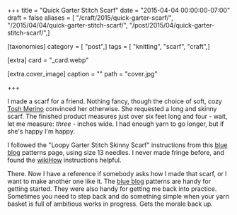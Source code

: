 +++
title = "Quick Garter Stitch Scarf"
date = "2015-04-04 00:00:00-07:00"
draft = false
aliases = [ "/craft/2015/quick-garter-scarf/", "/2015/04/04/quick-garter-stitch-scarf/", "/post/2015/04/quick-garter-stitch-scarf/",]

[taxonomies]
category = [ "post",]
tags = [ "knitting", "scarf", "craft",]

[extra]
card = "_card.webp"

[extra.cover_image]
caption = ""
path = "cover.jpg"

+++

[wikiHow]: http://www.wikihow.com/Add-Fringe-to-a-Crochet-or-Knit-Project
[blue blog]: http://alison.knitsmiths.us/pattern_beginners_scarves.html
[Tosh Merino]: http://madelinetosh.com/store/index.php/yarns/tosh-merino.html

I made a scarf for a friend. Nothing fancy, though the choice of soft, cozy [Tosh Merino][] convinced her
otherwise. She requested a long and skinny scarf. The finished product measures just over six feet long and
four - wait, let me measure: *three* -  inches
wide. I had enough yarn to go longer, but if she's happy I'm happy.
<!--more-->

I followed the "Loopy Garter Stitch Skinny Scarf" instructions from this [blue blog][] patterns page, using
size 13 needles. I never made fringe before, and found the [wikiHow][] instructions helpful.

There. Now I have a reference if somebody asks how I made that scarf, or I want to make another one like
it. The [blue blog][] patterns are handy for getting started. They were also handy for getting me back into
practice. Sometimes you need to step back and do something simple when your yarn basket is full of ambitious
works in progress. Gets the morale back up.
